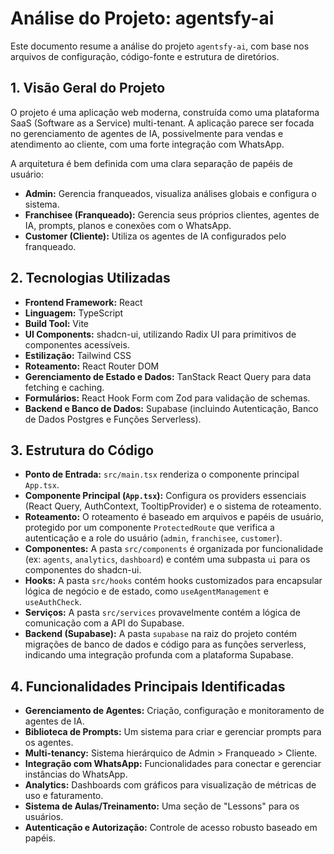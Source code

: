 # Análise do Projeto: agentsfy-ai

Este documento resume a análise do projeto `agentsfy-ai`, com base nos arquivos de configuração, código-fonte e estrutura de diretórios.

## 1. Visão Geral do Projeto

O projeto é uma aplicação web moderna, construída como uma plataforma SaaS (Software as a Service) multi-tenant. A aplicação parece ser focada no gerenciamento de agentes de IA, possivelmente para vendas e atendimento ao cliente, com uma forte integração com WhatsApp.

A arquitetura é bem definida com uma clara separação de papéis de usuário:
- **Admin:** Gerencia franqueados, visualiza análises globais e configura o sistema.
- **Franchisee (Franqueado):** Gerencia seus próprios clientes, agentes de IA, prompts, planos e conexões com o WhatsApp.
- **Customer (Cliente):** Utiliza os agentes de IA configurados pelo franqueado.

## 2. Tecnologias Utilizadas

- **Frontend Framework:** React
- **Linguagem:** TypeScript
- **Build Tool:** Vite
- **UI Components:** shadcn-ui, utilizando Radix UI para primitivos de componentes acessíveis.
- **Estilização:** Tailwind CSS
- **Roteamento:** React Router DOM
- **Gerenciamento de Estado e Dados:** TanStack React Query para data fetching e caching.
- **Formulários:** React Hook Form com Zod para validação de schemas.
- **Backend e Banco de Dados:** Supabase (incluindo Autenticação, Banco de Dados Postgres e Funções Serverless).

## 3. Estrutura do Código

- **Ponto de Entrada:** `src/main.tsx` renderiza o componente principal `App.tsx`.
- **Componente Principal (`App.tsx`):** Configura os providers essenciais (React Query, AuthContext, TooltipProvider) e o sistema de roteamento.
- **Roteamento:** O roteamento é baseado em arquivos e papéis de usuário, protegido por um componente `ProtectedRoute` que verifica a autenticação e a role do usuário (`admin`, `franchisee`, `customer`).
- **Componentes:** A pasta `src/components` é organizada por funcionalidade (ex: `agents`, `analytics`, `dashboard`) e contém uma subpasta `ui` para os componentes do shadcn-ui.
- **Hooks:** A pasta `src/hooks` contém hooks customizados para encapsular lógica de negócio e de estado, como `useAgentManagement` e `useAuthCheck`.
- **Serviços:** A pasta `src/services` provavelmente contém a lógica de comunicação com a API do Supabase.
- **Backend (Supabase):** A pasta `supabase` na raiz do projeto contém migrações de banco de dados e código para as funções serverless, indicando uma integração profunda com a plataforma Supabase.

## 4. Funcionalidades Principais Identificadas

- **Gerenciamento de Agentes:** Criação, configuração e monitoramento de agentes de IA.
- **Biblioteca de Prompts:** Um sistema para criar e gerenciar prompts para os agentes.
- **Multi-tenancy:** Sistema hierárquico de Admin > Franqueado > Cliente.
- **Integração com WhatsApp:** Funcionalidades para conectar e gerenciar instâncias do WhatsApp.
- **Analytics:** Dashboards com gráficos para visualização de métricas de uso e faturamento.
- **Sistema de Aulas/Treinamento:** Uma seção de "Lessons" para os usuários.
- **Autenticação e Autorização:** Controle de acesso robusto baseado em papéis.
